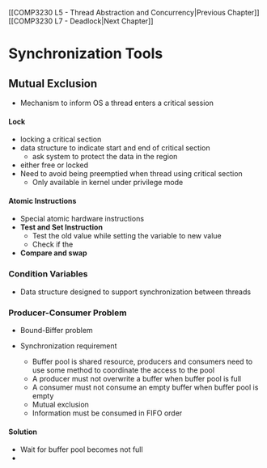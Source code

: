 
[[COMP3230 L5 - Thread Abstraction and Concurrency|Previous Chapter]] [[COMP3230 L7 - Deadlock|Next Chapter]]

# Synchronization Tools

## Mutual Exclusion
- Mechanism to inform OS a thread enters a critical session

#### Lock
- locking a critical section
- data structure to indicate start and end of critical section
	- ask system to protect the data in the region
- either free or locked
- Need to avoid being preemptied when thread using critical section
	- Only available in kernel under privilege mode


#### Atomic Instructions
- Special atomic hardware instructions
- **Test and Set Instruction**
	- Test the old value while setting the variable to new value
	- Check if the 
- **Compare and swap**


### Condition Variables
- Data structure designed to support synchronization between threads


#### 

### Producer-Consumer Problem
- Bound-Biffer problem


- Synchronization requirement
	- Buffer pool is shared resource, producers and consumers need to use some method to coordinate the access to the pool
	- A producer must not overwrite a buffer when buffer pool is full
	- A consumer must not consume an empty buffer when buffer pool is empty
	- Mutual exclusion
	- Information must be consumed in FIFO order

#### Solution
- Wait for buffer pool becomes not full
- 